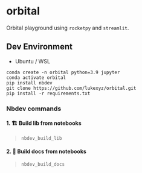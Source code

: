 # orbital

Orbital playground using `rocketpy` and `streamlit`.


## Dev Environment

* Ubuntu / WSL
```
conda create -n orbital python=3.9 jupyter
conda activate orbital  
pip install nbdev
git clone https://github.com/lukexyz/orbital.git  
pip install -r requirements.txt  
```

### Nbdev commands  

#### 1. 🏗️ **Build lib** from notebooks  
> `nbdev_build_lib` 


#### 2. 📝 **Build docs** from notebooks  
> `nbdev_build_docs` 